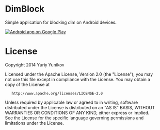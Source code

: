 DimBlock
========

Simple application for blocking dim on Android devices.

<a href="https://play.google.com/store/apps/details?id=com.yyunikov.dimblock" target="_blank">
  <img alt="Android app on Google Play"
       src="http://yunikov.com/images/dimblock.224.png" />
</a>

License
=================

   Copyright 2014 Yuriy Yunikov

   Licensed under the Apache License, Version 2.0 (the "License");
   you may not use this file except in compliance with the License.
   You may obtain a copy of the License at

       http://www.apache.org/licenses/LICENSE-2.0

   Unless required by applicable law or agreed to in writing, software
   distributed under the License is distributed on an "AS IS" BASIS,
   WITHOUT WARRANTIES OR CONDITIONS OF ANY KIND, either express or implied.
   See the License for the specific language governing permissions and
   limitations under the License.
